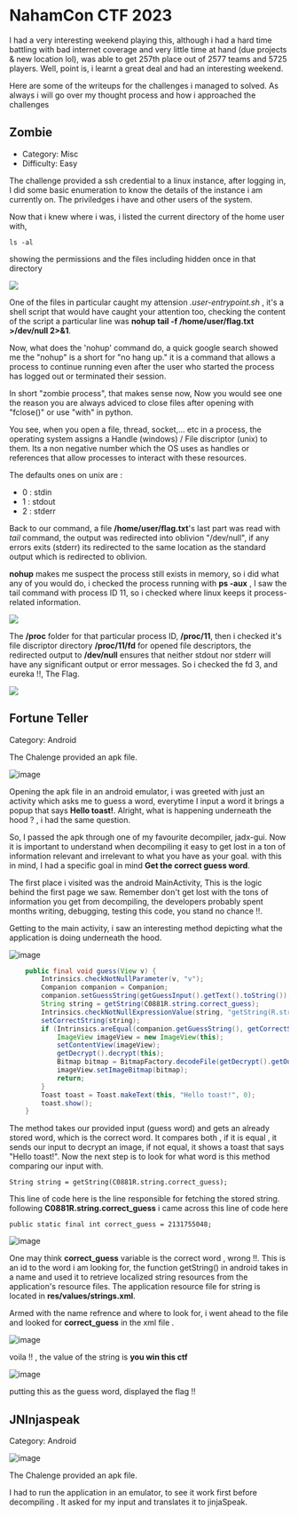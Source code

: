 # NahamCon CTF 2023 

I had a very interesting weekend playing this, although i had a hard time battling with bad internet coverage and very little time at hand (due projects & new location lol), was able to get 257th place out of 2577 teams and 5725  players.
Well, point is, i learnt a great deal and had an interesting weekend.

Here are some of the writeups for the challenges i managed to solved. As always i will go over my thought process and how i approached the challenges

## Zombie
- Category: Misc
- Difficulty: Easy

The challenge provided a ssh credential to a linux instance, after logging in, I did some basic enumeration to know the details of the instance i am currently on. The priviledges i have and other users of the system.



Now that i knew where i was, i listed the current directory of the home user with, 

```
ls -al
```

showing the permissions and the files including hidden once in that directory


![](https://github.com/proflamyt/300days-of-hacking/blob/main/Topic31/NahamconCTF/Screenshot%20from%202023-06-18%2011-41-04.png)

One of the files in particular caught my attension *.user-entrypoint.sh* , it's a shell script that would have caught your attention too, checking the content of the script a particular line was **nohup tail -f /home/user/flag.txt >/dev/null 2>&1**.

Now, what does the 'nohup' command do, a quick google search showed me the "nohup" is a short for "no hang up." it is a command that allows a process to continue running even after the user who started the process has logged out or terminated their session.

In short "zombie process", that makes sense now, Now you would see one the reason you are always adviced to close files after opening with "fclose()" or use "with" in python.

You see, when you open a file, thread, socket,... etc in a process, the operating system assigns a Handle (windows) / File discriptor (unix) to them. Its a non negative number which the OS uses as handles or references that allow processes to interact with these resources.

The defaults ones on unix are :

- 0 : stdin
- 1 : stdout
- 2 : stderr

Back to our command, a file **/home/user/flag.txt**'s last part was read with *tail* command, the output was redirected into oblivion "/dev/null", if any errors exits (stderr) its redirected to the same location as the standard output which is redirected to oblivion.

**nohup** makes me suspect the process still exists in memory, so i did what any of you would do, i checked the process running with **ps -aux** , I saw the tail command with process ID 11, so i checked where linux keeps it process-related information.

![](https://github.com/proflamyt/300days-of-hacking/blob/main/Topic31/NahamconCTF/Screenshot%20from%202023-06-17%2013-17-28.png)


The **/proc** folder for that particular process ID, **/proc/11**, then i checked it's file discriptor directory **/proc/11/fd** for opened file descriptors, the redirected output to **/dev/null** ensures that neither stdout nor stderr will have any significant output or error messages. So i checked the fd 3, and eureka !!, The Flag.

![](https://github.com/proflamyt/300days-of-hacking/blob/main/Topic31/NahamconCTF/Screenshot%20from%202023-06-17%2013-17-07.png)




## Fortune Teller

Category: Android


The Chalenge provided an apk file. 

![image](https://github.com/proflamyt/300days-of-hacking/assets/53262578/81dbdf75-cbbc-4a52-9fdd-881949021d84)

Opening the apk file in an android emulator, i was greeted with just an activity which asks me to guess a word, everytime I input a word it brings a popup that says **Hello toast!**. Alright, what is happening underneath the hood ? , i had the same question. 

So, I passed the apk through one of my favourite decompiler, jadx-gui. Now it is important to understand when decompiling it easy to get lost in a ton of information relevant and irrelevant to what you have as your goal. with this in mind, I had a specific goal in mind **Get the correct guess word**.

The first place i visited was the android MainActivity, This is the logic behind the first page we saw. Remember don't get lost with the tons of information you get from decompiling, the developers probably spent months writing, debugging, testing this code, you stand no chance !!.

Getting to the main activity, i saw an interesting method depicting what the application is doing underneath the hood.


![image](https://github.com/proflamyt/300days-of-hacking/assets/53262578/63f4de8d-7438-43d1-b383-34ba420cf5e5)


```java
    public final void guess(View v) {
        Intrinsics.checkNotNullParameter(v, "v");
        Companion companion = Companion;
        companion.setGuessString(getGuessInput().getText().toString());
        String string = getString(C0881R.string.correct_guess);
        Intrinsics.checkNotNullExpressionValue(string, "getString(R.string.correct_guess)");
        setCorrectString(string);
        if (Intrinsics.areEqual(companion.getGuessString(), getCorrectString())) {
            ImageView imageView = new ImageView(this);
            setContentView(imageView);
            getDecrypt().decrypt(this);
            Bitmap bitmap = BitmapFactory.decodeFile(getDecrypt().getOutputFile().getAbsolutePath());
            imageView.setImageBitmap(bitmap);
            return;
        }
        Toast toast = Toast.makeText(this, "Hello toast!", 0);
        toast.show();
    }
```



The method takes our provided input (guess word) and gets an already stored word, which is the correct word. It compares both , if it is equal , it sends our input to decrypt an image, if not equal, it shows a toast that says "Hello toast!". Now the next step is to look for what word is this method comparing our input with.

```
String string = getString(C0881R.string.correct_guess);
```

This line of code here is the line responsible for fetching the stored string. following **C0881R.string.correct_guess** i came across this line of code here 

```
public static final int correct_guess = 2131755048;

```
![image](https://github.com/proflamyt/300days-of-hacking/assets/53262578/21093c47-faa0-4783-b7d3-50e3b4660021)


One may think **correct_guess** variable is the correct word , wrong !!. This is an id to the word i am looking for, the function  getString() in android takes in a name and used it to retrieve localized string resources from the application's resource files. The application resource file for string is located in **res/values/strings.xml**. 

Armed with the name refrence and where to look for, i went ahead to the file and looked for **correct_guess** in the xml file .

![image](https://github.com/proflamyt/300days-of-hacking/assets/53262578/e105dcaf-fdc8-43ac-84d8-464ae606d6e1)

voila !! , the value of the string is **you win this ctf**

![image](https://github.com/proflamyt/300days-of-hacking/assets/53262578/215ad341-e948-445e-a9ad-c4ee48b74de3)


putting this as the guess word, displayed the flag !!




##  JNInjaspeak

Category: Android


![image](https://github.com/proflamyt/300days-of-hacking/assets/53262578/0c82951d-b144-4cc0-a8bc-2d0572194758)



The Chalenge provided an apk file. 

I had to run the application in an emulator, to see it work first before decompiling . It asked for my input and translates it to jinjaSpeak.
















